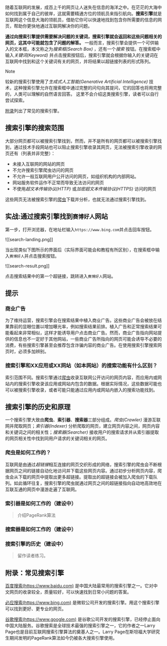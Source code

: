随着互联网的发展，成百上千的网页让人迷失在信息的海洋之中。在茫茫的大海中如何找到属于自己的彼岸，这就需要精通方位的领航员来指引航向。**搜索引擎**就是互联网这个信息大海的领航员，借助它你可以快速地找到包含你所需要的信息的网页，帮助你更快地通过互联网解决你的问题。

**通过向搜索引擎提供需要解决问题的关键词，搜索引擎就会返回和这些问题相关的网页，这其中可能就包含了问题的解答。**
一般而言，搜索引擎会提供一个可供输入的文本框，本文称之为*搜索框(Search Box)* ，还有一个*搜索* 按钮。在搜索框中输入*关键词(Keyword)* 并点击搜索按钮后，搜索引擎就会根据你输入的关键词在互联网中找到和这个关键词有关的网页，并将结果以超链接列表的形式陈列。

> [!NOTE]
> 较新的搜索引擎使用了*生成式人工智能(Generative Artificial Intelligence)* 技术，这种搜索引擎允许在搜索框中通过完整的问句向其提问，它的回答也将用完整的，人类可以理解的自然语言回答。
> 这里不会介绍这类搜索引擎，读者可以自行尝试探索。

[附录](#附录常见搜索引擎)列出了常见的搜索引擎。

## 搜索引擎的搜索范围

大部分网页都可以被搜索引擎找到，然而，并不是所有的网页都可以被搜索引擎找到，通过技术手段网站也可以阻止搜索引擎收录其网页，无法被搜索引擎收录的网页还有（列表并非完整）：

 - 未接入互联网的网站的网页
 - 不允许搜索引擎爬虫访问的网页
 - 不允许一般互联网用户公开访问的网页，如组织机构的内部网站。
 - 网站服务软件运作不正常而导致无法访问的网页
 - 不使用*超文本传输协议(HTTP)* 或*加密超文本传输协议(HTTPS)* 访问的网页

这些网页无法被搜索引擎的[爬虫](#爬虫是如何工作的)下载并分析，也就无法通过搜索引擎找到。

## 实战:通过搜索引擎找到`赛博好人`网站

第一步，打开浏览器，在地址栏输入`https://www.bing.com`并点击回车按钮。

![[search-landing.png]]

当出现类似下图所示的界面后（实际界面可能会和教程有所区别），在搜索框中输入`赛博好人`并点击搜索按钮。

![[search-result.png]]

点击搜索结果中的第一个超链接，跳转进入`赛博好人`网站。

## 提示

### 商业广告

为了维持运营，搜索引擎会在搜索结果中植入商业广告。这些商业广告会被放在结果靠前的显眼位置以增加曝光率，例如搜索结果前排。植入广告和正常搜索结果可能看起来非常相似，这样才能诱导用户点击商业广告。然而，商业广告指向网站提供的信息也不一定好于其他网站，一些商业广告所指向的网页可能会诱导不必要的消费，有些搜索引擎甚至会推荐包含诈骗内容的商业广告。在使用搜索引擎搜索网页时，必须多加辨别。

### 搜索引擎和XX应用或XX网站（如本网站）的搜索功能有什么区别？

索引范围不同。搜索引擎通过[爬虫](#爬虫是如何工作的)收录互联网公开访问的网页内容，而应用内或网站内的搜索引擎收录该应用或网站内包含的数据。根据实际情况，这些数据可能也可以被搜索引擎收录，或者可能只能通过应用内或网站内嵌入的搜索功能找到。

## 搜索引擎的历史和原理

一个搜索引擎大致由**爬虫**、**索引器**、**搜索器**三部分组成。*爬虫(Crawler)* 漫游互联网并爬取网页；*索引器(Indexer)* 分析爬取的网页，建立网页内容之间，网页内容和关键词之间的相关性；*搜索器(Searcher)* 接收用户的搜索请求并从索引器提取的网页相关性中找到同用户请求的关键词相关的网页。

### 爬虫是如何工作的？

互联网是由通过*超链接*相互连接的网页交织形成的网络，搜索引擎的爬虫会不断根据网页之间的链接自动化地访问并下载这些网页内容。通过初步分析网页内容，爬虫会从下载的网页中提取出更多超链接。提取出的超链接会被加入爬虫的下载队列。如此循环往复，搜索引擎的爬虫就通过网页之间的超链接指向自动地高效地在互联互通的网页中漫游走遍了互联网。

### 索引器是如何工作的（建设中）

> 介绍PageRank算法

### 搜索器是如何工作的（建设中）

### 搜索引擎的历史（建设中）

> 留作读者练习。

## 附录：常见搜索引擎

[百度搜索(https://www.baidu.com)](https://www.baidu.com) 是中国大陆最常用的搜索引擎之一。它对中文网页的收录较全，质量较好，可以快速找到日常小问题的答案。

[必应搜索(https://www.bing.com)](https://www.bing.com) 是微软公司开发的搜索引擎。用这个搜索引擎可以找到更好、更专业的网页。

[谷歌搜索(https://www.google.com)](https://www.google.com) 是谷歌公司开发的搜索引擎，已经停止面向中国大陆服务。谷歌搜索是全球技术最强的搜索引擎之一，它的作者之一Larry Page也是目前互联网搜索引擎算法的奠基人之一。Larry Page在斯坦福大学研究生期间发明的PageRank算法如今仍被各大搜索引擎使用。


